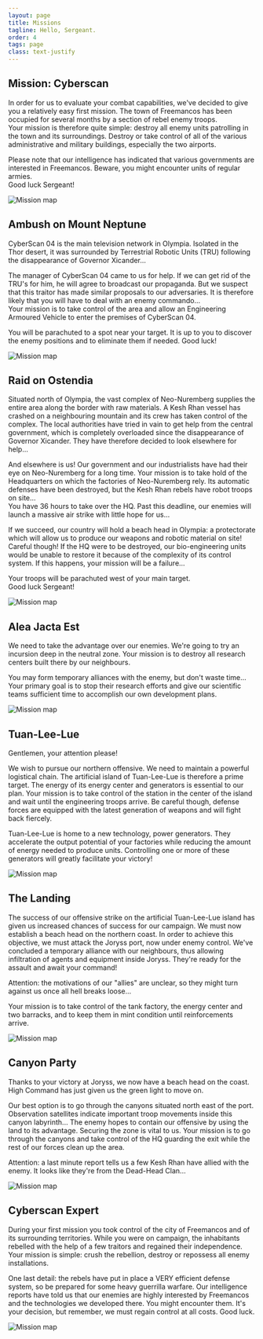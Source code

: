 ```yaml
---
layout: page
title: Missions
tagline: Hello, Sergeant.
order: 4
tags: page
class: text-justify
---
```


## Mission: Cyberscan

<div class="row mb-5">
  <div class="col" markdown="1">
In order for us to evaluate your combat capabilities, we've decided to give you a relatively easy first mission. The town of Freemancos has been occupied for several months by a section of rebel enemy troops.<br>
Your mission is therefore quite simple: destroy all enemy units patrolling in the town and its surroundings. Destroy or take control of all of the various administrative and military buildings, especially the two airports.

Please note that our intelligence has indicated that various governments are interested in Freemancos. Beware, you might encounter units of regular armies.<br>
Good luck Sergeant!

  </div>
  <div class="col-12 col-lg-5 text-center">
    <img class="img-fluid rounded" src="{{ '/assets/maps/mission-cyberscan.png' | url }}" alt="Mission map">
  </div>
</div>

## Ambush on Mount Neptune

<div class="row mb-5">
  <div class="col" markdown="1">
CyberScan 04 is the main television network in Olympia. Isolated in the Thor desert, it was surrounded by Terrestrial Robotic Units (TRU) following the disappearance of Governor Xicander...

The manager of CyberScan 04 came to us for help. If we can get rid of the TRU's for him, he will agree to broadcast our propaganda. But we suspect that this traitor has made similar proposals to our adversaries. It is therefore likely that you will have to deal with an enemy commando...<br>
Your mission is to take control of the area and allow an Engineering Armoured Vehicle to enter the premises of CyberScan 04.

You will be parachuted to a spot near your target. It is up to you to discover the enemy positions and to eliminate them if needed. Good luck!

  </div>
  <div class="col-12 col-lg-5 text-center">
    <img class="img-fluid rounded" src="{{ '/assets/maps/ambush-on-mount-neptune.png' | url }}" alt="Mission map">
  </div>
</div>

## Raid on Ostendia

<div class="row mb-5">
  <div class="col" markdown="1">
Situated north of Olympia, the vast complex of Neo-Nuremberg supplies the entire area along the border with raw materials. A Kesh Rhan vessel has crashed on a neighbouring mountain and its crew has taken control of the complex. The local authorities have tried in vain to get help from the central government, which is completely overloaded since the disappearance of Governor Xicander. They have therefore decided to look elsewhere for help...

And elsewhere is us! Our government and our industrialists have had their eye on Neo-Nuremberg for a long time. Your mission is to take hold of the Headquarters on which the factories of Neo-Nuremberg rely. Its automatic defenses have been destroyed, but the Kesh Rhan rebels have robot troops on site...<br>
You have 36 hours to take over the HQ. Past this deadline, our enemies will launch a massive air strike with little hope for us...

If we succeed, our country will hold a beach head in Olympia: a protectorate which will allow us to produce our weapons and robotic material on site! Careful though! If the HQ were to be destroyed, our bio-engineering units would be unable to restore it because of the complexity of its control system. If this happens, your mission will be a failure...

Your troops will be parachuted west of your main target.<br>
Good luck Sergeant!

  </div>
  <div class="col-12 col-lg-5 text-center">
    <img class="img-fluid rounded" src="{{ '/assets/maps/raid-on-ostendia.png' | url }}" alt="Mission map">
  </div>
</div>

## Alea Jacta Est

<div class="row mb-5">
  <div class="col" markdown="1">
We need to take the advantage over our enemies. We're going to try an incursion deep in the neutral zone. Your mission is to destroy all research centers built there by our neighbours.

You may form temporary alliances with the enemy, but don't waste time... Your primary goal is to stop their research efforts and give our scientific teams sufficient time to accomplish our own development plans.

  </div>
  <div class="col-12 col-lg-5 text-center">
    <img class="img-fluid rounded" src="{{ '/assets/maps/alea-jacta-est.png' | url }}" alt="Mission map">
  </div>
</div>

## Tuan-Lee-Lue

<div class="row mb-5">
  <div class="col" markdown="1">
Gentlemen, your attention please!

We wish to pursue our northern offensive. We need to maintain a powerful logistical chain. The artificial island of Tuan-Lee-Lue is therefore a prime target. The energy of its energy center and generators is essential to our plan. Your mission is to take control of the station in the center of the island and wait until the engineering troops arrive. Be careful though, defense forces are equipped with the latest generation of weapons and will fight back fiercely.

Tuan-Lee-Lue is home to a new technology, power generators. They accelerate the output potential of your factories while reducing the amount of energy needed to produce units. Controlling one or more of these generators will greatly facilitate your victory!

  </div>
  <div class="col-12 col-lg-5 text-center">
    <img class="img-fluid rounded" src="{{ '/assets/maps/tuan-lee-lue.png' | url }}" alt="Mission map">
  </div>
</div>

## The Landing

<div class="row mb-5">
  <div class="col" markdown="1">
The success of our offensive strike on the artificial Tuan-Lee-Lue island has given us increased chances of success for our campaign. We must now establish a beach head on the northern coast. In order to achieve this objective, we must attack the Joryss port, now under enemy control. We've concluded a temporary alliance with our neighbours, thus allowing infiltration of agents and equipment inside Joryss. They're ready for the assault and await your command!

Attention: the motivations of our "allies" are unclear, so they might turn against us once all hell breaks loose...

Your mission is to take control of the tank factory, the energy center and two barracks, and to keep them in mint condition until reinforcements arrive.

  </div>
  <div class="col-12 col-lg-5 text-center">
    <img class="img-fluid rounded" src="{{ '/assets/maps/the-landing.png' | url }}" alt="Mission map">
  </div>
</div>

## Canyon Party

<div class="row mb-5">
  <div class="col" markdown="1">
Thanks to your victory at Joryss, we now have a beach head on the coast. High Command has just given us the green light to move on.

Our best option is to go through the canyons situated north east of the port. Observation satellites indicate important troop movements inside this canyon labyrinth... The enemy hopes to contain our offensive by using the land to its advantage. Securing the zone is vital to us. Your mission is to go through the canyons and take control of the HQ guarding the exit while the rest of our forces clean up the area.

Attention: a last minute report tells us a few Kesh Rhan have allied with the enemy. It looks like they're from the Dead-Head Clan...

  </div>
  <div class="col-12 col-lg-5 text-center">
    <img class="img-fluid rounded" src="{{ '/assets/maps/canyon-party.png' | url }}" alt="Mission map">
  </div>
</div>

## Cyberscan Expert

<div class="row mb-5">
  <div class="col" markdown="1">
During your first mission you took control of the city of Freemancos and of its surrounding territories. While you were on campaign, the inhabitants rebelled with the help of a few traitors and regained their independence.<br>
Your mission is simple: crush the rebellion, destroy or repossess all enemy installations.

One last detail: the rebels have put in place a VERY efficient defense system, so be prepared for some heavy guerrilla warfare. Our intelligence reports have told us that our enemies are highly interested by Freemancos and the technologies we developed there. You might encounter them. It's your decision, but remember, we must regain control at all costs. Good luck.

  </div>
  <div class="col-12 col-lg-5 text-center">
    <img class="img-fluid rounded" src="{{ '/assets/maps/cyberscan-expert.png' | url }}" alt="Mission map">
  </div>
</div>
